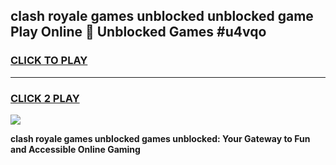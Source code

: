 
## clash royale games unblocked unblocked game Play Online 👋 Unblocked Games #u4vqo
<h3>
<a href="https://premium.freeplayer.one?title=clash_royale_games_unblocked&ref=21F">CLICK TO PLAY</a></h3>
<hr>

<h3>
<a href="https://premium.freeplayer.one?title=clash_royale_games_unblocked&ref=21F">CLICK 2 PLAY</a>
  
</h3>

<a href="https://premium.freeplayer.one?title=clash_royale_games_unblocked&ref=21F/"><img src="https://clearcache.store/games.png"></a>


**clash royale games unblocked games unblocked: Your Gateway to Fun and Accessible Online Gaming**
